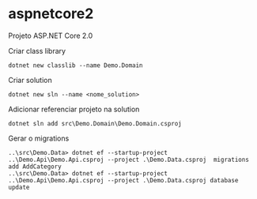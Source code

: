 # aspnetcore2
Projeto ASP.NET Core 2.0

Criar class library
```
dotnet new classlib --name Demo.Domain
```

Criar solution
```
dotnet new sln --name <nome_solution>
```

Adicionar referenciar projeto na solution
```
dotnet sln add src\Demo.Domain\Demo.Domain.csproj
```

Gerar o migrations
```
..\src\Demo.Data> dotnet ef --startup-project ..\Demo.Api\Demo.Api.csproj --project .\Demo.Data.csproj  migrations add AddCategory
..\src\Demo.Data> dotnet ef --startup-project ..\Demo.Api\Demo.Api.csproj --project .\Demo.Data.csproj database update
```